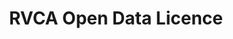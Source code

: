 ---
schema: default
title: RVCA Open Data Licence
organization: RVCA
notes: >-
  Allows you to distribute, remix, tweak, and build upon our work, even
  commercially, as long as you credit RVCA for the original creation and licence
  new creations under identical terms. This is our most accommodating licence
  offered and allows for maximum dissemination and use of RVCA's licenced
  information.<br><br><strong>Required:</strong> <i>Attribution, Licence and
  Copyright Notice</i><br><strong>Permitted:</strong> <i>Private Use, Commercial
  Use, Distribute, Modification, Sell,
  Derivatives</i><br><strong>Forbidden:</strong> <i>Sublicence and Hold
  Liable</i>
resources:
  - name: RVCA Open Data Licence
    url: 'http://gis.rvca.ca/RVCA Open Data Licence.pdf'
    format: pdf
license: 'https://gis.rvca.ca/RVCA Open Data Licence.pdf'
metadata: ''
category:
  - Licence Agreements
maintainer: 'Dave Crossman, RVCA GIS Coordinator'
maintainer_email: gis.rvca.ca
lastUpdate: <strong>01-13-2018</strong>
---